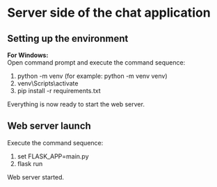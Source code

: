 # Server side of the chat application

## Setting up the environment

**For Windows:**  
Open command prompt and execute the command sequence:  

1. python -m venv <virtual environment name> (for example: python -m venv venv)  
2. venv\Scripts\activate  
3. pip install -r requirements.txt  
  
Everything is now ready to start the web server.  

## Web server launch

Execute the command sequence:  

1. set FLASK_APP=main.py  
2. flask run  

Web server started.
